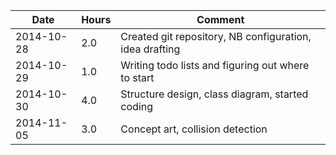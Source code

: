 | Date      | Hours | Comment                                                        |
|-----------|-------|----------------------------------------------------------------|
|2014-10-28 | 2.0   | Created git repository, NB configuration, idea drafting        |
|2014-10-29 | 1.0   | Writing todo lists and figuring out where to start             |
|2014-10-30 | 4.0   | Structure design, class diagram, started coding                |
|2014-11-05 | 3.0   | Concept art, collision detection                               |

